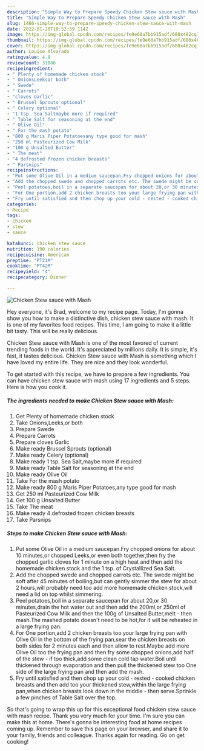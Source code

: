 ```yaml
---
description: "Simple Way to Prepare Speedy Chicken Stew sauce with Mash"
title: "Simple Way to Prepare Speedy Chicken Stew sauce with Mash"
slug: 1466-simple-way-to-prepare-speedy-chicken-stew-sauce-with-mash
date: 2022-01-28T10:52:59.114Z
image: https://img-global.cpcdn.com/recipes/fe9e68a7bb915adf/680x482cq70/chicken-stew-sauce-with-mash-recipe-main-photo.jpg
thumbnail: https://img-global.cpcdn.com/recipes/fe9e68a7bb915adf/680x482cq70/chicken-stew-sauce-with-mash-recipe-main-photo.jpg
cover: https://img-global.cpcdn.com/recipes/fe9e68a7bb915adf/680x482cq70/chicken-stew-sauce-with-mash-recipe-main-photo.jpg
author: Louise Alvarado
ratingvalue: 4.8
reviewcount: 31086
recipeingredient:
- " Plenty of homemade chicken stock"
- " OnionsLeeksor both"
- " Swede"
- " Carrots"
- "cloves Garlic"
- " Brussel Sprouts optional"
- " Celery optional"
- "1 tsp. Sea Saltmaybe more if required"
- " Table Salt for seasoning at the end"
- " Olive Oil"
- " For the mash potato"
- "800 g Maris Piper Potatoesany type good for mash"
- "250 ml Pasteurized Cow Milk"
- "100 g Unsalted Butter"
- " The meat"
- "4 defrosted frozen chicken breasts"
- " Parsnips"
recipeinstructions:
- "Put some Olive Oil in a medium saucepan.Fry chopped onions for about 10 minutes,or chopped Leeks,or even both together,then fry the chopped garlic cloves for 1 minute on a high heat and then add the homemade chicken stock and the 1 tsp. of Crystallized Sea Salt."
- "Add the chopped swede and chopped carrots etc. The swede might be soft after 45 minutes of boiling,but can gently simmer the stew for about 2 hours,will probably need too add more homemade chicken stock,will need a lid on top whilst simmering."
- "Peel potatoes,boil in a separate saucepan for about 20,or 30 minutes,drain the hot water out and then add the 200ml,or 250ml of Pasteurized Cow Milk and then the 100g of Unsalted Butter,melt - then mash.The mashed potato doesn&#39;t need to be hot,for it will be reheated in a large frying pan."
- "For One portion,add 2 chicken breasts too your large frying pan with Olive Oil in the bottom of the frying pan,sear the chicken breasts on both sides for 2 minutes each and then allow to rest.Maybe add more Olive Oil too the frying pan and then fry some chopped onions,add half of the stew - if too thick,add some clean cold tap water.Boil until thickened through evaporation and then pull the thickened stew too One side of the large frying pan and then add the mash."
- "Fry until satisfied and then chop up your cold - rested - cooked chicken breasts and then add too your thickened stew,within the large frying pan,when chicken breasts look down in the middle - then serve.Sprinkle a few pinches of Table Salt over the top."
categories:
- Recipe
tags:
- chicken
- stew
- sauce

katakunci: chicken stew sauce 
nutrition: 190 calories
recipecuisine: American
preptime: "PT21M"
cooktime: "PT42M"
recipeyield: "4"
recipecategory: Dinner

---
```



![Chicken Stew sauce with Mash](https://img-global.cpcdn.com/recipes/fe9e68a7bb915adf/680x482cq70/chicken-stew-sauce-with-mash-recipe-main-photo.jpg)

Hey everyone, it's Brad, welcome to my recipe page. Today, I'm gonna show you how to make a distinctive dish, chicken stew sauce with mash. It is one of my favorites food recipes. This time, I am going to make it a little bit tasty. This will be really delicious.



Chicken Stew sauce with Mash is one of the most favored of current trending foods in the world. It's appreciated by millions daily. It is simple, it's fast, it tastes delicious. Chicken Stew sauce with Mash is something which I have loved my entire life. They are nice and they look wonderful.


To get started with this recipe, we have to prepare a few ingredients. You can have chicken stew sauce with mash using 17 ingredients and 5 steps. Here is how you cook it.

<!--inarticleads1-->

##### The ingredients needed to make Chicken Stew sauce with Mash:

1. Get  Plenty of homemade chicken stock
1. Take  Onions,Leeks,or both
1. Prepare  Swede
1. Prepare  Carrots
1. Prepare cloves Garlic
1. Make ready  Brussel Sprouts (optional)
1. Make ready  Celery (optional)
1. Make ready 1 tsp. Sea Salt,maybe more if required
1. Make ready  Table Salt for seasoning at the end
1. Make ready  Olive Oil
1. Take  For the mash potato
1. Make ready 800 g Maris Piper Potatoes,any type good for mash
1. Get 250 ml Pasteurized Cow Milk
1. Get 100 g Unsalted Butter
1. Take  The meat
1. Make ready 4 defrosted frozen chicken breasts
1. Take  Parsnips




<!--inarticleads2-->

##### Steps to make Chicken Stew sauce with Mash:

1. Put some Olive Oil in a medium saucepan.Fry chopped onions for about 10 minutes,or chopped Leeks,or even both together,then fry the chopped garlic cloves for 1 minute on a high heat and then add the homemade chicken stock and the 1 tsp. of Crystallized Sea Salt.
1. Add the chopped swede and chopped carrots etc. The swede might be soft after 45 minutes of boiling,but can gently simmer the stew for about 2 hours,will probably need too add more homemade chicken stock,will need a lid on top whilst simmering.
1. Peel potatoes,boil in a separate saucepan for about 20,or 30 minutes,drain the hot water out and then add the 200ml,or 250ml of Pasteurized Cow Milk and then the 100g of Unsalted Butter,melt - then mash.The mashed potato doesn&#39;t need to be hot,for it will be reheated in a large frying pan.
1. For One portion,add 2 chicken breasts too your large frying pan with Olive Oil in the bottom of the frying pan,sear the chicken breasts on both sides for 2 minutes each and then allow to rest.Maybe add more Olive Oil too the frying pan and then fry some chopped onions,add half of the stew - if too thick,add some clean cold tap water.Boil until thickened through evaporation and then pull the thickened stew too One side of the large frying pan and then add the mash.
1. Fry until satisfied and then chop up your cold - rested - cooked chicken breasts and then add too your thickened stew,within the large frying pan,when chicken breasts look down in the middle - then serve.Sprinkle a few pinches of Table Salt over the top.




So that's going to wrap this up for this exceptional food chicken stew sauce with mash recipe. Thank you very much for your time. I'm sure you can make this at home. There's gonna be interesting food at home recipes coming up. Remember to save this page on your browser, and share it to your family, friends and colleague. Thanks again for reading. Go on get cooking!
